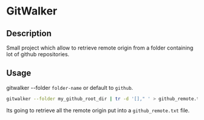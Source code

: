 # GitWalker

## Description

Small project which allow to retrieve remote origin from a
folder containing lot of github repositories.

## Usage

gitwalker --folder `folder-name` or default to `github`.

```bash
gitwalker --folder my_github_root_dir | tr -d '[]," ' > github_remote.txt
```

Its going to retrieve all the remote origin put into a `github_remote.txt` file.
